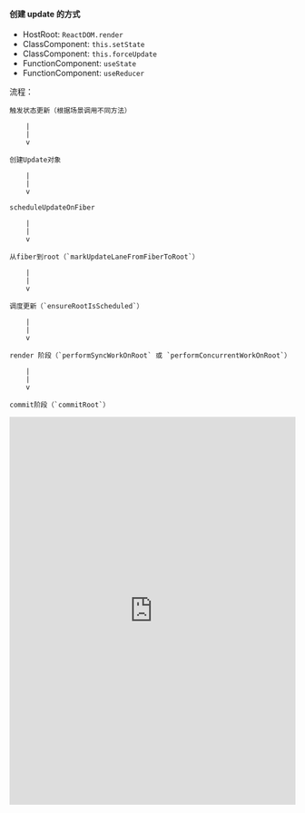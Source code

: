 #### 创建 update 的方式
- HostRoot: `ReactDOM.render`
- ClassComponent: `this.setState`
- ClassComponent: `this.forceUpdate`
- FunctionComponent: `useState`
- FunctionComponent: `useReducer`

流程：
```
触发状态更新（根据场景调用不同方法）

    |
    |
    v

创建Update对象

    |
    |
    v

scheduleUpdateOnFiber

    |
    |
    v

从fiber到root（`markUpdateLaneFromFiberToRoot`）

    |
    |
    v

调度更新（`ensureRootIsScheduled`）

    |
    |
    v

render 阶段（`performSyncWorkOnRoot` 或 `performConcurrentWorkOnRoot`）

    |
    |
    v

commit阶段（`commitRoot`）
```
<iframe xmlns="http://www.w3.org/1999/xhtml" frameborder="0" style="width:100%;height:684px;"
    src="https://viewer.diagrams.net/?highlight=0000ff&edit=_blank&layers=1&nav=1&title=react-design.drawio#R%3Cmxfile%20pages%3D%222%22%3E%3Cdiagram%20id%3D%2258Rk17BsqPwjuQky5jl_%22%20name%3D%22%E6%9B%B4%E6%96%B0%E8%B0%83%E7%94%A8%E6%A0%88%22%3E7V1bc6M4Fv41VM0%2BjIuLuD3ajjO7VT3bvZPpmp6nLWJkmwlGLsC5zK8fCSQDEraJg4xI0g9dIG7m0%2FnO%2Bc6RRDRrvn3%2BJQ12m19RCGPN1MNnzbrRTNNzffw%2FaXgpGxzdKRvWaRSWTUbVcBf9DWmjTlv3UQizxok5QnEe7ZqNS5QkcJk32oI0RU%2FN01Yobj51F6yh0HC3DGKx9Y8ozDdlq6XrenXg3zBab3L%2ByDZgZ9OGbBOE6KnWZC00a54ilJdb2%2Bc5jAl4DJjyutsjRw%2B%2FLIVJ3uUCC1hT0%2FJXy293%2F3%2F43wP6nmX%2F%2Fdkq7%2FIYxHv6xvTH5i8MAhhiROguSvMNWqMkiBdV6yxF%2BySE5DE63qvO%2BYLQDjcauPEvmOcvtHuDfY5w0ybfxvSo%2BCr07TK0T5fwxO9nNhGka5ifOI%2B%2BFnmX2gMoUL9AtIV5%2BoJPSGEc5NFjs%2FcDakTrw3kVzHiDIv0K1A0R9YWjeb42dbWFp00NzZuTFn%2BmzUCx4WgzvdiwNO9GWwBtdqP5%2BOFOjN96dp%2FirTXZ0ha32myueZ62sLUpvmeBIszv8iCH7KAv9HHVg6Q7njZRDu92QYH8E%2BZ1x956hGkOn0%2Fiy44CSgrqFkzGmqeKZAYjzqbGL0eX1CXmeSKcgaXJgixP0cPBZ2AoZmGQbQ4Q94Ch14TQAiKEJmiB0PBlYQgEDLMlfuV9DL%2FvQmx%2FX5Pb6B6mJ6xPP299DRhFlAcEFsjC1RZw3QbpQ4nplyCBtynaFsj%2Bjn4j4eRN%2BDYh7clWfbsJqd8CqdECqfV6SL9nMP16%2FxcRA6YeB%2FcwriAj6JSwhQ0tQV9hglsK3zrTvAVxoMTJWmQDu0zsdrF%2BKO1XLw4uNK883dO8KWnBb1U63pmvzZzi8QksH3Syf50adtQeVO49YMnrPbxb68DXhFSRJONSMm5HJWMYV5Iyx4gEk2yfQkKl%2F2R31L%2BfoBNWLi5hFGHRVJvqrbwqiVIcwwzCUgf%2FfPyAyQ4mYZSsiZPLsMTRTMsgHWOyW%2FMCCWueW8I%2B8oyp5gOqlIhkcjV%2FqnmAIPeIO%2Bf3aNuFmu7IqOkqSE1PYCY1Dax0F0Ts4r7BG77b8Jg1mDEWeRuWcxSjFLckKCHkXUVxzDUFcbRO8G4MV%2BQOBNcIJ3dT2ryNwrDgfVvXNTu3h746dAQTvS2d5bX0lSlLV%2FhCx1BiuYQ6%2Fm2RlHgkrJn6vgiblKOUZJipBum%2Fj9JfLarFaCOXtA5jDxtRlmJxahp4g6cphph%2Bn4hp6uYpF0MrLVExxCyayO47LGoeYVhE8Wm2eN5F6VvRlRJMLS6a2hKFbseqhCXAdAURC5%2Bj%2FAe9nGz%2FSbYnNt27ea4dunlhOwl%2B3%2BKiia5brIFe6R0aqouLvcbV32CKRVkOU9rYYBAWglNSz61iBW65jQicp%2F39%2BRIixfi88qal6%2F6Ud3Epfq3gpXbCDkVJntXu%2FI001K20SXvb5%2Bq%2BZ853gMXZZfkLKis9vMobDFesMV7RcI2LDJcz2rMmezDIZRxkWbRs2KSoerRicICMD1zFWk27b2t9W2gQRxp2MF2hdHv3kiz%2FQOnD16QsXvEl7Z9YEZGc%2BK%2B%2Bw0bveoePIV0zMmlB2XI%2FqSiHik5HKlqmWlR0jlFxjpLlPiVIdCLk6MjomEOT0RTHSAQQFcvgHLepH6w2j9aWZsjLg02x2HskmKidwV0MrTz7FH3DKt5nm2%2FErT7CxWoFl6U4VSx3czyuEtqV6tJyNwBGF3d%2FJsmb2Qy%2BwD00yAi%2FrZnf5THZ7DqMYvlKxWT2u2u8wy8fwpS4MeLUxkA5Z2jKmeJQwxJtt1Gu6LA4j6DdMg3mugiyG8utjV4HzLZ5G9cFs2We18jEXqtivq7YY9lT13RlXJKvM8Dy6gNiZWacks%2BROPjdDUoWAEck%2BV5ZasmwsMq5QnzRVivFD1SOsajePiv9bLXKMZZYEqikX%2BXiRkBA1xiagK44GeGTgFcjoN2RgI6nFgHFatIqSqJsU5Hvt4KQY6CgPTQFLbGCNNYMwpU4TbkjmGJCK%2BCmWAbhO02B27mmacjLIMSJbn0WV%2BQnDRdjKi1pAN57D7QDBVHWY2eDKOh9NsrbDEIsHD3hpJx0raLlS99VbcTAHT2p3BHLV9BVvrpW38y7aB6YcZieyK3LOTYRTLjAtnXOZiXMBAMdFuYoJmEMEyinYYAoq%2Fvzr%2FIVzOWQypMw4pAbrSt%2FT6L864rUlBUMWwamrWJxC4j6Wgxkwvzdo8tDGsPDZ%2BPfYbLyxLDrIcyY6AY4HcTwDj%2Fy3JxU3IhWVSyqByyjEQ0nnus2I6LvHc54zdznN4SxriPg7MSzYaxmV3aLWbG210U7MTpZXJID%2BAUg5avTy07FOcAt3AE2d6cSG%2BFOr47Apuc2H%2BSeicCApaLtF8iJwLYozWMiDtu05pdynWednGxN1hKbIrHP46uyUphFfwf3xf2IEVP88M3tmWbftJr1aYfCe8XDh17oU7T6p1TavCWZ0WL7zV4y32av7BS0WmUw57qvnw4b37gxX6HoPKwpTzGxYR6p4yrXr%2F0MP2BsD7oo6R3XfuzOI5hq1X5scQST5SZKj1%2FyFaDhJxDY7yBZVsD1s6%2FOqe%2BhFK6H9e9kjpWl%2BAWNwJ%2F4tX9e8459iXe%2BGuYAFctn9vG6z3g0zOU%2BQp6IeSfVn%2BFjltMhW%2Fms%2FnxWf04HAdNzJmz2VlW2mQBTP%2Fzjbtq9HGT5E4Mr1OAQA6zq1uyrtB%2BzQOSImbLiBSLnmOP8GAUip8tnez9d7qfL%2FXS5qrpcsWSiustlPueDutwu3xf9dLm9uFx1HKQ1cZt26ur4df2LvaIzYV%2F0qu4nyw2CCXOx7FmmPrGdWmHl%2FK99zR0kOUqx%2FlE6Sv2nbIP2cfhnBONQ%2FBKJQo6TeY4P6jjFQovQWYqVtPkhN7dtYft1K9qOuBBAxhqV6w9ndsZWWiXQEWcvKf3RAH7Uyht%2B1Z1YP1Cd4uKgQ%2BdRK2l%2FgsQ9%2Bom8vkrSV6j0X4yrNH574%2FsOz%2FtZE%2Bp2ndLgddX%2B15nS4Ir5%2BT1cR4mqw0KOfuFnJ6UFBW%2F0i1nGTLuua1k8tWYSuWKVZY62uxjmUO1hWZ5%2FzuCijH0MfkyizOPEA2BL88%2BKMnZi%2FzCKo9s9BYIriLGL8ZQmxvxPMTZcVPDMjlGBmY0iUYH97hoHyz9H8%2BMHiQ4YYyWnlxo%2BFxSA10K%2F6waFEc4v5Z3YIdQOGBTEovSyZ5kyQHToDKy8VF2sFTNcVRV%2BPMcde3COd1iNqRjHTcNVTvj5on7uOejIp%2FjluMoTgKKeTuESJcsohvNNFIf4dRXkOfaW14vleLf6s%2FDlOBx%2By82vKCTDmYt%2FAA%3D%3D%3C%2Fdiagram%3E%3Cdiagram%20id%3D%22K1cIes4Yc2qFtbUKwQ81%22%20name%3D%22fiber%20%E6%A0%91%22%3E7Vxbc9o6EP41np4%2BJOO7zSMQknOmzWmneWjz1BFYAZ0ai5FFAv31R7IlfBGhBAzIkJlOx1pLi9HufvvtysRw%2BtPFHQGzyT2OYGzYZrQwnBvDtsOgw%2F7ngmUu8E0%2FF4wJinKRVQge0G8ohKaQzlEE08pEinFM0awqHOEkgSNakQFC8Et12hOOq586A2OoCB5GIFal31FEJ7nUMU2zuPE3ROMJrd%2BZAjlbCNIJiPBLSeQMDKdPMKb51XTRhzHfPLkxzsS%2Bmz4MQTiff%2FoajEn6vRtc5cpu37Jk9R0ITGizqr1QfDe6lDsGI7aBYogJneAxTkA8KKS90Zw8Q67VYgOC50mUjUw2KhZ8xngmpvwHKV0K1wBziploQqexuAsXiP7gy689MXoUyvj1zaI8WMpBQsnyR3nwWGjgw2JZNpLrIpBOVk%2BeUkBol%2FsYEyQ4gVJ2i%2BJ4tTySM0YxSFM0yoViSq6G4F%2Bwj2NMsg3kHsSdyOltaTZh3hTPyQhumueI%2BAFkDDcp9IJ8IrdkKQqEW9xBPIVsU9gEAmNA0XM1VICIuPFqXuFU7EL41Vt8TEDIM4jn4qM%2B%2FPxJIBjRPk4oQAkkhu1%2BMHhU9fhjgSTC009wudY3P4Mhg6iKC4EYjRNuIrbRTJfTe4aEIgYCXXFjiqIoc10CU%2FQbDDN93EQzjBKafWGvZ3g32xtNBg7%2FJLhYB2XiUypgUdl9serKvDZtX6wVKHsltG9tIKH9K%2F86pSn46SllrlK34OohdjeqdMaSUUeFMf2Y7V1vyK%2FG%2FOovFhYZUNrmzZf7j4pdCxDh5nyZIAofZiCLhheWlqrWzgNOovla%2B78t8hQbvmqrVVoTdrI6YvxS5BZL5otJKa345oGCywpet8M%2FyRPWB97L4L6C%2BvXw3m6Y9raEaRlCmsC07ejjKztRgSL7P5bvnSUV2NbH%2BKxmfSxbyjYCLEsTRBpVE5HATS%2Bo4aZX46q1%2BaG7cT67yJ%2Bg0ZRmuyqUzklmMX15iIzaRniI7Uh1kofY%2B%2FEQodr112o9AkvxFJPeoiEk3zIu0lIS4ulHQjSqIt9AM15LHdZZpw6%2FnfTEUqvIvIbksVyqI7VFaquxipEBdSiTlYTUzn5AfXgoXnXRTo8R1jtGNIURnlYYIRWXMQLxAGdesjbl64MOMjyaQIcqNOxJ4Y5A0nzFanmvSOkifeN4f%2FPlvhfj0S%2BUjLlN29tMcmpFjmOv4XH%2BMXmc7WmD0dUWgLzzjtFKZX8CjN6pBVAv6e3O5hZAvWVQm3%2BgFoAKRcwHKPwXR1Dn5CHL3CaaAJZVP4zQPoM4bitx67j4s%2BuZ6alwy278FLMR3HKCI%2BCQo%2FatRhMURxpjkIzBZjDIdMMqBln7YZB8oBqyWea136kqOWAFbCtG5QQ2a0i2lsQGoW7NSMfWNBnsdo513iQ22DYZ2Fokg45fI6XHOJdy1FctCKRzkuicDSTWNdDOMDueXd11V3tCGmiEQfZOlbR9OafpW6OQ4zeNQvtlOnmi0CKWKF9XaqhSreKC7rBgqy9rdWczJjAGgdHrGaFrDFx%2B0fNbSwg7Zq1eck9OCNWmToSez2aD3eDUG%2BxaymZearYrclk54VnVhCdSYpHtzAazXcMMWaXAnZr7mTW3ytOtWLWhwasoCmqK8nSsKGoKjF21HNeeVruvocVFpE9Xp%2BOpS2fVfyTL7mH6tyqOOFUc8ZztAKkxr1Tphe4sXAbSZcKIpw9d2e1NpAqEnPdv3txtS3PRiNOlNPfUA5wUDWOUjDWGBa9JdmF6frVrt%2BcJzhHohVqdpzOg0sG2Foq%2BefJCUaP3xN8LxSMXitvysj8q8usV56ELRfXNc%2F0LxSZ%2Fntw%2BhmdrhDM7HAFbxuUwPEnc2nb44qm%2FFtQeFWRcNHEqa7k1fqc%2FwZOudi4Ez1qxN20YnqdyaH621e3zf%2FxsKzRC0xj4mcQyBp4Rhkanxy%2F4sVeXT%2B50%2BUEYc6Ti5Sjm9betNVPo1a10MCOxYfH3iPKwKf6qkzP4Hw%3D%3D%3C%2Fdiagram%3E%3C%2Fmxfile%3E" />

#### Update

`ClassComponent` 与 `HostRoot`（即 `rootFiber.tag` 对应类型）共用同一种 `Update` 结构，如下：

```ts
type Update<State> = {
  // TODO: Temporary field. Will remove this by storing a map of
  // transition -> event time on the root.
  eventTime: number
  lane: Lane

  tag: UpdateState | ReplaceState | ForceUpdate | CaptureUpdate
  // ClassComponent: 调用 setState 传递的参数，当为函数时，接受 (prevState, nextProps) 参数
  // HostRoot:  { element: ReactDOM.render 的第一个传参 }
  payload: any
  // 更新的回调函数
  // ClassComponent: this.setState 的第二个传参
  // FunctionComponent: 
  // HostRoot： ReactDOM.render 的第三个传参
  callback: (() => mixed) | null

  next: Update<State> | null
};
```

Fiber 上的多个 `Update` 会组成链表并被包含在 `fiber.updateQueue` 中

#### UpdateQueue
`updateQueue` 有三种类型：

**HostComponent**: 
```ts
workInProgress.updateQueue = updatePayload;
```
其中 `updatePayload` 为数组形式，他的偶数索引的值为变化的 `prop key`，奇数索引的值为变化的 `prop value`

**ClassComponent** 与 **HostRoot** 使用的 `UpdateQueue` 结构如下：

```ts
type UpdateQueue<State> = {
  // 本次更新前该 fiber 的 state，Update 基于该 state 计算更新后的 state 
  baseState: State
  firstBaseUpdate: Update<State> | null
  lastBaseUpdate: Update<State> | null
  shared: {
    // 触发更新时，产生的 Update 会保存在 shared.pending 中形成单向环状链表。当由 Update 计算 state 时这个环会被剪开并连接在 lastBaseUpdate 后面
    pending: Update<State> | null
    interleaved: Update<State> | null
  }
  // 有 callback （this.setState 的第二个参数或者 ReactDom.render 的第三个参数） 的 update 对象列表
  // callback 在 commit 的 layout阶段被执行 （通过调用 commitUpdateQueue）
  effects: Array<Update<State>> | null
};
```
